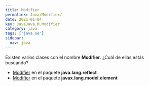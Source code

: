 ```yaml
---
title: Modifier
permalink: Java/Modifier/
date: 2021-01-04
key: JavaJava.M.Modifier
category: java
tags: ['java se']
sidebar: 
  nav: java
---
```


Existen varios clases con el nombre **Modifier**. ¿Cuál de ellas estás buscando?
<ul>
<li><a href="/Java/Modifier-java-lang-reflect/">Modifier</a> en el paquete <strong>java.lang.reflect</strong></li>
<li><a href="/Java/Modifier-javax-lang-model-element/">Modifier</a> en el paquete <strong>javax.lang.model.element</strong></li>
<ul>
